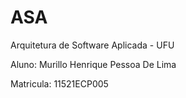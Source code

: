 # ASA
Arquitetura de Software Aplicada - UFU


Aluno: Murillo Henrique Pessoa De Lima

Matricula: 11521ECP005
